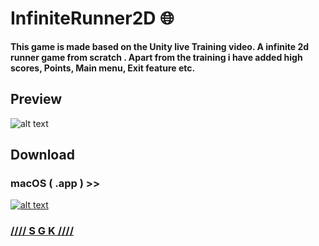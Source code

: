 # InfiniteRunner2D :globe_with_meridians:
**This game is made based on the Unity live Training video. A infinite 2d runner game from scratch . Apart from the training i have added high scores, Points, Main menu, Exit feature etc.**
## Preview 
![alt text](https://github.com/0xpulsar/InfiniteRunner2D/raw/master/SG_InfiniteRunner.gif)
## Download
### macOS ( .app ) >>
[![alt text](https://github.com/0xpulsar/InfiniteRunner2D/raw/master/Google-Drive-icon_small.png)](https://drive.google.com/open?id=1Q5wfuDIm99uDiy1e0fINiArK4VjozcIu)
### [//// S G K ////](http://sgkcreations.blogspot.in)
